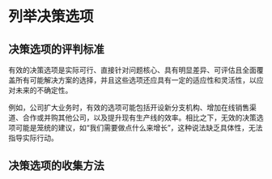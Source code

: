 # 列举决策选项

## 决策选项的评判标准

有效的决策选项是实际可行、直接针对问题核心、具有明显差异、可评估且全面覆盖所有可能解决方案的选择，并且这些选项还应具有一定的适应性和灵活性，以应对未来的不确定性。

例如，公司扩大业务时，有效的选项可能包括开设新分支机构、增加在线销售渠道、合作或并购其他公司，以及提升现有生产线的效率。相比之下，无效的决策选项可能是笼统的建议，如“我们需要做点什么来增长”，这种说法缺乏具体性，无法指导实际行动。

## 决策选项的收集方法
